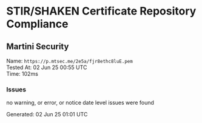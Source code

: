 # STIR/SHAKEN Certificate Repository Compliance

## Martini Security

Name: `https://p.mtsec.me/2e5a/fjr8ethc8luE.pem`\
Tested At: 02 Jun 25 00:55 UTC\
Time: 102ms

### Issues

no warning, or error, or notice date level issues were found

Generated: 02 Jun 25 01:01 UTC